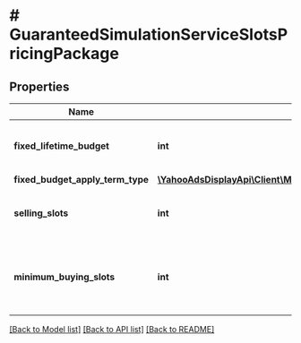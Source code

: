 # # GuaranteedSimulationServiceSlotsPricingPackage

## Properties

Name | Type | Description | Notes
------------ | ------------- | ------------- | -------------
**fixed_lifetime_budget** | **int** | &lt;div lang&#x3D;\&quot;ja\&quot;&gt;商品価格を表します。&lt;/div&gt; &lt;div lang&#x3D;\&quot;en\&quot;&gt;Package price.&lt;/div&gt; | [optional]
**fixed_budget_apply_term_type** | [**\YahooAdsDisplayApi\Client\Model\GuaranteedSimulationServiceFixedBudgetApplyTermType**](GuaranteedSimulationServiceFixedBudgetApplyTermType.md) |  | [optional]
**selling_slots** | **int** | &lt;div lang&#x3D;\&quot;ja\&quot;&gt;販売枠数を表します。&lt;/div&gt; &lt;div lang&#x3D;\&quot;en\&quot;&gt;Number of selling slots.&lt;/div&gt; | [optional]
**minimum_buying_slots** | **int** | &lt;div lang&#x3D;\&quot;ja\&quot;&gt;最低購入枠数を表します。&lt;/div&gt; &lt;div lang&#x3D;\&quot;en\&quot;&gt;Minimum number of purchase slots.&lt;/div&gt; | [optional]

[[Back to Model list]](../../README.md#models) [[Back to API list]](../../README.md#endpoints) [[Back to README]](../../README.md)
